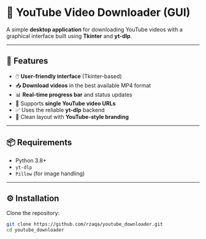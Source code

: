 # 🎥 YouTube Video Downloader (GUI)

A simple **desktop application** for downloading YouTube videos with a graphical interface built using **Tkinter** and **yt-dlp**.

---

## 🚀 Features

- 🖱️ **User-friendly interface** (Tkinter-based)  
- 📥 **Download videos** in the best available MP4 format  
- 📊 **Real-time progress bar** and status updates  
- 🔗 Supports **single YouTube video URLs**  
- ✅ Uses the reliable **yt-dlp** backend  
- 🎨 Clean layout with **YouTube-style branding**

---

## 📦 Requirements

- Python 3.8+
- `yt-dlp`
- `Pillow` (for image handling)

---

## ⚙️ Installation

Clone the repository:

```bash
git clone https://github.com/rzaqa/youtube_downloader.git
cd youtube_downloader
